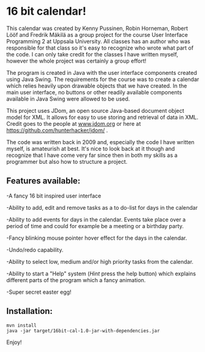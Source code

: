 16 bit calendar!
=========

This calendar was created by Kenny Pussinen, Robin Horneman, Robert Lööf and Fredrik Mäkilä as a group project for the course User Interface Programming 2 at Uppsala University. All classes has an author who was responsible for that class so it's easy to recognize who wrote what part of the code. I can only take credit for the classes I have written myself, however the whole project was certainly a group effort!

The program is created in Java with the user interface components created using Java Swing. The requirements for the course was to create a calendar which relies heavily upon drawable objects that we have created. In the main user interface, no buttons or other readily available components available in Java Swing were allowed to be used. 

This project uses JDom, an open source Java-based document object model for XML. It allows for easy to use storing and retrieval of data in XML. Credit goes to the people at www.jdom.org or here at https://github.com/hunterhacker/jdom/ .

The code was written back in 2009 and, especially the code I have written myself, is amateurish at best. It's nice to look back at it though and recognize that I have come very far since then in both my skills as a programmer but also how to structure a project.

Features available:
-----------

-A fancy 16 bit inspired user interface 

-Ability to add, edit and remove  tasks as a to do-list for days in the calendar

-Ability to add events for days in the calendar. Events take place over a period of time and could for example be a meeting or a birthday party. 

-Fancy blinking mouse pointer hover effect for the days in the calendar. 

-Undo/redo capability.

-Ability to select low, medium and/or high priority tasks from the calendar. 

-Ability to start a "Help" system (*Hint* press the help button) which explains different parts of the program which a fancy animation. 

-Super secret easter egg!  

Installation:
-----------

```
mvn install
java -jar target/16bit-cal-1.0-jar-with-dependencies.jar
```

Enjoy!
